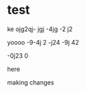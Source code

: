 # test

ke ojg2qj-
 jgj
  -4jg
  -2 j2
 
  
  yoooo
  -9-4j 2
  -j24 
  -9j 42
  
  -0j23 
  0

here

making changes
